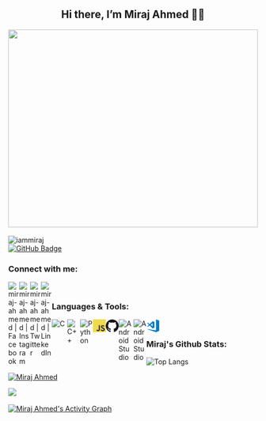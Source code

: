 <h2 align="center">Hi there, I’m Miraj Ahmed 👨‍💻 </h2>

<a href="#"><img width="100%" height="400px" src="https://imgur.com/6SeXtr8.jpg"/></a>

<p>&nbsp;<img align="left" src="https://komarev.com/ghpvc/?username=iammiraj&style=plastic" alt="iammiraj"/> <br>
<a href="https://github.com/iammirajt?tab=followers"><img src="https://img.shields.io/github/followers/iammiraj?label=Followers&style=social" alt="GitHub Badge"></a>
<br>

### Connect with me:

<a href="https://twitter.com/mirajahmedm">
<img align="left" alt="miraj-ahmed | Facebook" width="22px" src="https://cdn.jsdelivr.net/npm/simple-icons@3.13.0/icons/facebook.svg" />
</a>
<a href="https://www.instagram.com/miraj85s/">
<img align="left" alt="miraj-ahmed | Instagram" width="22px" src="https://cdn.jsdelivr.net/npm/simple-icons@v3/icons/instagram.svg" />
</a>
<a href="https://twitter.com/miraj85s">
<img align="left" alt="miraj-ahmed | Twitter" width="22px" src="https://cdn.jsdelivr.net/npm/simple-icons@v3/icons/twitter.svg" />
</a>
<a href="https://www.linkedin.com/in/miraj-ahmed/">
<img align="left" alt="miraj-ahmed | LinkedIn" width="22px" src="https://cdn.jsdelivr.net/npm/simple-icons@v3/icons/linkedin.svg" />
</a>

<br>

### Languages & Tools:

<img align="left" alt="C" width="31px" src="https://cdn.icon-icons.com/icons2/2415/PNG/512/c_original_logo_icon_146611.png" />
<img align="left" alt="C++" width="26px" src="https://upload.wikimedia.org/wikipedia/commons/thumb/1/18/ISO_C%2B%2B_Logo.svg/306px-ISO_C%2B%2B_Logo.svg.png" />
<img align="left" alt="Python" width="26px" src="https://upload.wikimedia.org/wikipedia/commons/thumb/c/c3/Python-logo-notext.svg/600px-Python-logo-notext.svg.png" />
<img align="left" alt="JavaScript" width="26px"src="https://raw.githubusercontent.com/github/explore/80688e429a7d4ef2fca1e82350fe8e3517d3494d/topics/javascript/javascript.png"/>
<img align="left" alt="GitHub" width="26px" src="https://raw.githubusercontent.com/github/explore/78df643247d429f6cc873026c0622819ad797942/topics/github/github.png" />
<img align="left" alt="Android Studio" width="30px" src="https://upload.wikimedia.org/wikipedia/commons/2/21/Matlab_Logo.png"/>
<img align="left" alt="Android Studio" width="26px" src="https://upload.wikimedia.org/wikipedia/commons/e/e3/Android_Studio_Icon_%282014-2019%29.svg"/>
<img align="left" alt="Visual Studio Code" width="26px" src="https://raw.githubusercontent.com/github/explore/80688e429a7d4ef2fca1e82350fe8e3517d3494d/topics/visual-studio-code/visual-studio-code.png" />

<br>
  
### Miraj's Github Stats:
  
![Top Langs](https://github-readme-stats.vercel.app/api/top-langs/?username=iammiraj&layout=compact&theme=react&hide_border=false&bg_color=0D1117)
  
<a href="https://github-readme-streak-stats.herokuapp.com/?user=iammiraj&theme=black-ice&&hide_border=false&stroke=0000&background=060A0CD0"><img alt="Miraj Ahmed" src="https://github-readme-streak-stats.herokuapp.com/?user=iammiraj&theme=black-ice&hide_border=false&stroke=0000&background=060A0CD0"/></a>
  
<a href ="https://github-readme-stats.vercel.app/api?username=iammiraj&show_icons=true&theme=radical&hide_border=false"><img src="https://github-readme-stats.vercel.app/api?username=iammiraj&show_icons=true&theme=radical&hide_border=false"></a>
  
<a href ="https://activity-graph.herokuapp.com/graph?username=iammiraj&bg_color=0D1117&color=5BCDEC&line=5BCDEC&point=FFFFFF&hide_border=false"><img alt="Miraj Ahmed's Activity Graph" src="https://activity-graph.herokuapp.com/graph?username=iammiraj&bg_color=0D1117&color=5BCDEC&line=5BCDEC&point=FFFFFF&hide_border=false"/></a>
  
